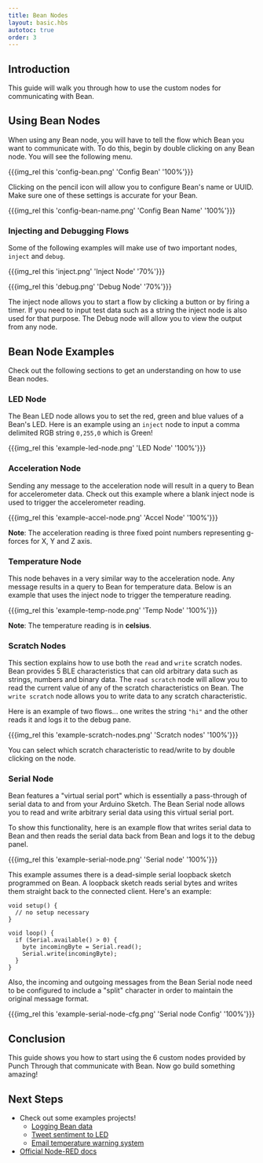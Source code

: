```yaml
---
title: Bean Nodes
layout: basic.hbs
autotoc: true
order: 3
---
```


## Introduction

This guide will walk you through how to use the custom nodes for communicating with Bean.

## Using Bean Nodes

When using any Bean node, you will have to tell the flow which Bean you want to communicate with. To do this, begin by double clicking on any Bean node. You will see the following menu.

{{{img_rel this 'config-bean.png' 'Config Bean' '100%'}}}

Clicking on the pencil icon will allow you to configure Bean's name or UUID. Make sure one of these settings is accurate for your Bean.

{{{img_rel this 'config-bean-name.png' 'Config Bean Name' '100%'}}}

### Injecting and Debugging Flows 

Some of the following examples will make use of two important nodes, `inject` and `debug`. 

{{{img_rel this 'inject.png' 'Inject Node' '70%'}}}

{{{img_rel this 'debug.png' 'Debug Node' '70%'}}}

The inject node allows you to start a flow by clicking a button or by firing a timer. If you need to input test data such as a string the inject node is also used for that purpose. The Debug node will allow you to view the output from any node.

## Bean Node Examples

Check out the following sections to get an understanding on how to use Bean nodes.

### LED Node

The Bean LED node allows you to set the red, green and blue values of a Bean's LED. Here is an example using an `inject` node to input a comma delimited RGB string `0,255,0` which is Green!

{{{img_rel this 'example-led-node.png' 'LED Node' '100%'}}}

### Acceleration Node

Sending any message to the acceleration node will result in a query to Bean for accelerometer data. Check out this example where a blank inject node is used to trigger the accelerometer reading.

{{{img_rel this 'example-accel-node.png' 'Accel Node' '100%'}}}

__Note__: The acceleration reading is three fixed point numbers representing g-forces for X, Y and Z axis.

### Temperature Node

This node behaves in a very similar way to the acceleration node. Any message results in a query to Bean for temperature data. Below is an example that uses the inject node to trigger the temperature reading.

{{{img_rel this 'example-temp-node.png' 'Temp Node' '100%'}}}

__Note__: The temperature reading is in __celsius__.

### Scratch Nodes

This section explains how to use both the `read` and `write` scratch nodes. Bean provides 5 BLE characteristics that can old arbitrary data such as strings, numbers and binary data. The `read scratch` node will allow you to read the current value of any of the scratch characteristics on Bean. The `write scratch` node allows you to write data to any scratch characteristic. 

Here is an example of two flows... one writes the string `"hi"` and the other reads it and logs it to the debug pane.

{{{img_rel this 'example-scratch-nodes.png' 'Scratch nodes' '100%'}}}

You can select which scratch characteristic to read/write to by double clicking on the node.

### Serial Node

Bean features a "virtual serial port" which is essentially a pass-through of serial data to and from your Arduino Sketch. The Bean Serial node allows you to read and write arbitrary serial data using this virtual serial port. 

To show this functionality, here is an example flow that writes serial data to Bean and then reads the serial data back from Bean and logs it to the debug panel.

{{{img_rel this 'example-serial-node.png' 'Serial node' '100%'}}}

This example assumes there is a dead-simple serial loopback sketch programmed on Bean. A loopback sketch reads serial bytes and writes them straight back to the connected client. Here's an example:

```
void setup() {
  // no setup necessary
}

void loop() {
  if (Serial.available() > 0) {
    byte incomingByte = Serial.read();
    Serial.write(incomingByte);
  }
}
```

Also, the incoming and outgoing messages from the Bean Serial node need to be configured to include a "split" character in order to maintain the original message format.

{{{img_rel this 'example-serial-node-cfg.png' 'Serial node Config' '100%'}}}

## Conclusion

This guide shows you how to start using the 6 custom nodes provided by Punch Through that communicate with Bean. Now go build something amazing!

## Next Steps

* Check out some examples projects!
	* [Logging Bean data](https://www.hackster.io/punchthrough/projects)
	* [Tweet sentiment to LED](https://www.hackster.io/punchthrough/projects)
	* [Email temperature warning system](https://www.hackster.io/punchthrough/projects)
* [Official Node-RED docs](http://nodered.org/docs/)
